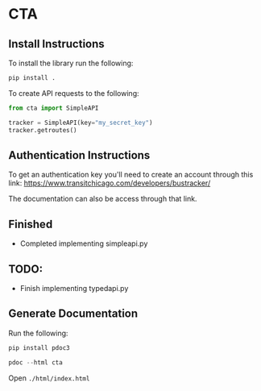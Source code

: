 # CTA

## Install Instructions

To install the library run the following:
```bash
pip install .
```

To create API requests to the following:
```python
from cta import SimpleAPI

tracker = SimpleAPI(key="my_secret_key")
tracker.getroutes()
```

## Authentication Instructions
To get an authentication key you'll need to create an account through this link: https://www.transitchicago.com/developers/bustracker/

The documentation can also be access through that link. 

## Finished
- Completed implementing simpleapi.py

## TODO:
- Finish implementing typedapi.py


## Generate Documentation

Run the following:
```python
pip install pdoc3

pdoc --html cta
```

Open `./html/index.html`
